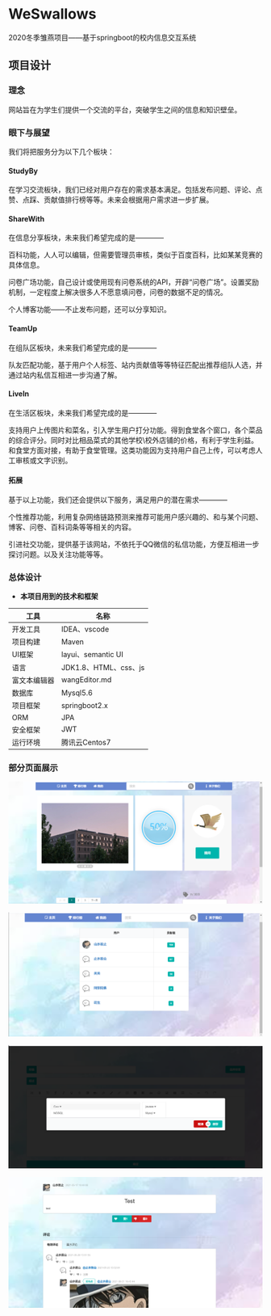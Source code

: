 # WeSwallows

2020冬季雏燕项目——基于springboot的校内信息交互系统

## 项目设计

### 理念

网站旨在为学生们提供一个交流的平台，突破学生之间的信息和知识壁垒。

### 眼下与展望

我们将把服务分为以下几个板块：

#### StudyBy

在学习交流板块，我们已经对用户存在的需求基本满足。包括发布问题、评论、点赞、点踩、贡献值排行榜等等。未来会根据用户需求进一步扩展。

#### ShareWith

在信息分享板块，未来我们希望完成的是————

百科功能，人人可以编辑，但需要管理员审核，类似于百度百科，比如某某竞赛的具体信息。

问卷广场功能，自己设计或使用现有问卷系统的API，开辟“问卷广场”。设置奖励机制，一定程度上解决很多人不愿意填问卷，问卷的数据不足的情况。

个人博客功能——不止发布问题，还可以分享知识。

#### TeamUp

在组队区板块，未来我们希望完成的是————

队友匹配功能，基于用户个人标签、站内贡献值等等特征匹配出推荐组队人选，并通过站内私信互相进一步沟通了解。

#### LiveIn

在生活区板块，未来我们希望完成的是————

支持用户上传图片和菜名，引入学生用户打分功能。得到食堂各个窗口，各个菜品的综合评分。同时对比相品菜式的其他学校\校外店铺的价格，有利于学生利益。和食堂方面对接，有助于食堂管理。这类功能因为支持用户自己上传，可以考虑人工审核或文字识别。

#### 拓展

基于以上功能，我们还会提供以下服务，满足用户的潜在需求————

个性推荐功能，利用复杂网络链路预测来推荐可能用户感兴趣的、和与某个问题、博客、问卷、百科词条等等相关的内容。

引进社交功能，提供基于该网站，不依托于QQ微信的私信功能，方便互相进一步探讨问题。以及关注功能等等。

### 总体设计

- **本项目用到的技术和框架**<br>

|  工具 | 名称
| ------------ | ------------
| 开发工具  | IDEA、vscode
| 项目构建 | Maven
| UI框架 | layui、semantic UI
|  语言 | JDK1.8、HTML、css、js
| 富文本编辑器 | wangEditor.md
| 数据库  | Mysql5.6
| 项目框架  | springboot2.x
| ORM  | JPA
| 安全框架  | JWT
| 运行环境  | 腾讯云Centos7

### 部分页面展示

![img_1.png](img_1.png)

![img_2.png](img_2.png)

![img_3.png](img_3.png)

![img_4.png](img_4.png)